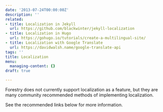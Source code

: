 ```yaml
---
date: '2013-07-24T00:00:00Z'
description: ''
related:
- title: Localization in Jekyll
  url: https://github.com/blackwinter/jekyll-localization
- title: Localization in Hugo
  url: https://gohugo.io/tutorials/create-a-multilingual-site/
- title: Localization with Google Translate
  url: https://davidwalsh.name/google-translate-api
tags: ''
title: Localization
menu:
  managing-content: {}
draft: true

---
```

Forestry does not currently support localization as a feature, but they are many community recommended methods of implementing localization.

See the recommended links below for more information.
